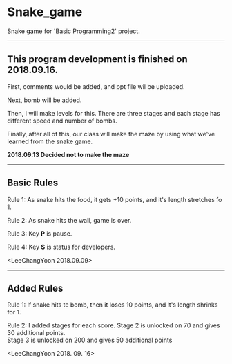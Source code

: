 # Snake_game
Snake game for 'Basic Programming2' project.
***

This program development is finished on 2018.09.16.
---

First, comments would be added, and ppt file wil be uploaded.

Next, bomb will be added.

Then, I will make levels for this. There are three stages and each stage has different speed and number of bombs.

Finally, after all of this, our class will make the maze by using what we've learned from the snake game. 

**2018.09.13 Decided not to make the maze**
***

Basic Rules
---

Rule 1: As snake hits the food, it gets +10 points, and it's length stretches fo 1.

Rule 2: As snake hits the wall, game is over.

Rule 3: Key **P** is pause.

Rule 4: Key **S** is status for developers.

<LeeChangYoon 2018.09.09>
***

Added Rules
---

Rule 1: If snake hits te bomb, then it loses 10 points, and it's length shrinks for 1.

Rule 2: I added stages for each score. Stage 2 is unlocked on 70 and gives 30 additional points.  
                                       Stage 3 is unlocked on 200 and gives 50 additional points

<LeeChangYoon 2018. 09. 16>
